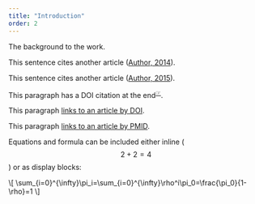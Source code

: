 ```yaml
---
title: "Introduction"
order: 2
---
```

The background to the work.

This sentence cites another article ([Author, 2014](https://example.com/articles/1)).

This sentence cites another article ([Author, 2015](https://example.com/articles/2)).

This paragraph has a DOI citation at the end<sup><a href="https://dx.doi.org/10.1038/nature14388" title="Cancer: Antibodies regulate antitumour immunity">☞</a></sup>.

This paragraph <a href="https://dx.doi.org/10.7717/peerj.182" title="Ontogeny in the tube-crested dinosaur Parasaurolophus (Hadrosauridae) and heterochrony in hadrosaurids">links to an article by DOI</a>.

This paragraph <a href="http://www.ncbi.nlm.nih.gov/pubmed/25898005">links to an article by PMID</a>.


Equations and formula can be included either inline ($$ 2+2=4 $$) or as display blocks:

<div>\[ \sum_{i=0}^{\infty}\pi_i=\sum_{i=0}^{\infty}\rho^i\pi_0=\frac{\pi_0}{1-\rho}=1 \]</div>
